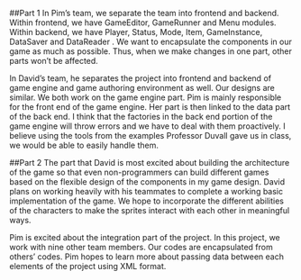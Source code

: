 ##Part 1
In Pim’s team, we separate the team into frontend and backend. Within frontend, we have GameEditor, GameRunner and Menu modules. Within backend, we have Player, Status, Mode, Item, GameInstance, DataSaver and DataReader . We want to encapsulate the components in our game as much as possible. Thus, when we make changes in one part, other parts won’t be affected.

In David’s team, he separates the project into frontend and backend of game engine and game authoring environment as well. Our designs are similar.
We both work on the game engine part. Pim is mainly responsible for the front end of the game engine. Her part is then linked to the data part of the back end. 
I think that the factories in the back end portion of the game engine will throw errors and we have to deal with them proactively. I believe using the tools from the examples Professor Duvall gave us in class, we would be able to easily handle them.

##Part 2
The part that David is most excited about building the architecture of the game so that even non-programmers can build different games based on the flexible design of the components in my game design. David plans on working heavily with his teammates to complete a working basic implementation of the game. We hope to incorporate the different abilities of the characters to make the sprites interact with each other in meaningful ways.

Pim is excited about the integration part of the project. In this project, we work with nine other team members. Our codes are encapsulated from others’ codes. Pim hopes to learn more about passing data between each elements of the project using XML format.


